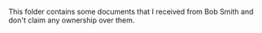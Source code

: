 This folder contains some documents that I received from Bob Smith and don't claim any ownership over them.
